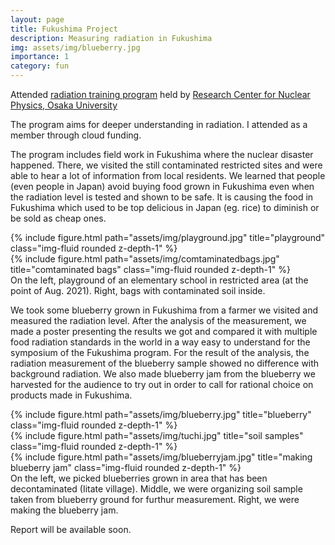 ```yaml
---
layout: page
title: Fukushima Project
description: Measuring radiation in Fukushima
img: assets/img/blueberry.jpg
importance: 1
category: fun
---
```


Attended [radiation training program](https://www.rcnp.osaka-u.ac.jp/ja/ev/iitate-seminar/2021/index.html) held by [Research Center for Nuclear Physics, Osaka University](https://www.rcnp.osaka-u.ac.jp/)

The program aims for deeper understanding in radiation. I attended as a member through cloud funding. 

The program includes field work in Fukushima where the nuclear disaster happened. There, we visited the still contaminated restricted sites and were able to hear a lot of information from local residents. We learned that people (even people in Japan) avoid buying food grown in Fukushima even when the radiation level is tested and shown to be safe. It is causing the food in Fukushima which used to be top delicious in Japan (eg. rice) to diminish or be sold as cheap ones. 

<div class="row">
    <div class="col-sm-4 mt-3 mt-md-0">
        {% include figure.html path="assets/img/playground.jpg" title="playground" class="img-fluid rounded z-depth-1" %}
    </div>
    <div class="col-sm-8 mt-3 mt-md-0">
        {% include figure.html path="assets/img/comtaminatedbags.jpg" title="comtaminated bags" class="img-fluid rounded z-depth-1" %}
    </div>
</div>
<div class="caption">
    On the left, playground of an elementary school in restricted area (at the point of Aug. 2021). Right, bags with contaminated soil inside.
</div>

We took some blueberry grown in Fukushima from a farmer we visited and measured the radiation level. After the analysis of the measurement, we made a poster presenting the results we got and compared it with multiple food radiation standards in the world in a way easy to understand for the symposium of the Fukushima program. For the result of the analysis, the radiation measurement of the blueberry sample showed no difference with background radiation. We also made blueberry jam from the blueberry we harvested for the audience to try out in order to call for rational choice on products made in Fukushima. 

<div class="row">
    <div class="col-sm mt-3 mt-md-0">
        {% include figure.html path="assets/img/blueberry.jpg" title="blueberry" class="img-fluid rounded z-depth-1" %}
    </div>
    <div class="col-sm mt-3 mt-md-0">
        {% include figure.html path="assets/img/tuchi.jpg" title="soil samples" class="img-fluid rounded z-depth-1" %}
    </div>
    <div class="col-sm mt-3 mt-md-0">
        {% include figure.html path="assets/img/blueberryjam.jpg" title="making blueberry jam" class="img-fluid rounded z-depth-1" %}
    </div>
</div>
<div class="caption">
    On the left, we picked blueberries grown in area that has been decontaminated (Iitate village). Middle, we were organizing soil sample taken from blueberry ground for furthur measurement. Right, we were making the blueberry jam.
</div>


Report will be available soon.


